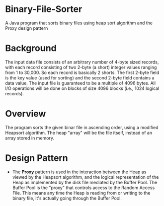 # Binary-File-Sorter
A Java program that sorts binary files using heap sort algorithm and the Proxy design pattern

# Background
The input data file consists of an arbitrary number of 4-byte sized records, with each record consisting of two 2-byte (a short) integer values ranging from 1 to 30,000. So each record is basically 2 shorts. The first 2-byte field is the key value (used for sorting) and the second 2-byte field contains a data value. The input file is guaranteed to be a multiple of 4096 bytes. All I/O operations will be done on blocks of size 4096 blocks (i.e., 1024 logical records).

# Overview
The program sorts the given binar file in ascending order, using a modified Heapsort algorithm. The heap "array" will be the file itself, instead of an array stored in memory.

# Design Pattern
- The **Proxy** pattern is used in the interaction between the Heap as viewed by the Heapsort algorithm, and the logical representation of the Heap as implemented by the disk file mediated by the Buffer Pool. The Buffer Pool is the "proxy" that controls access to the Random Access File. This means any time the Heap is reading from or writing to the binary file, it's actually going through the Buffer Pool.
